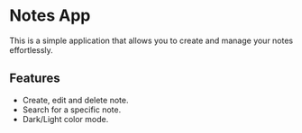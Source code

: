 # Notes App

This is a simple application that allows you to create and manage your notes effortlessly.

## Features

- Create, edit and delete note.
- Search for a specific note.
- Dark/Light color mode.
